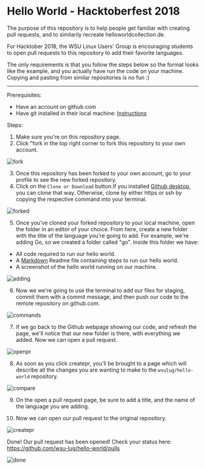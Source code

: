 # Hello World - Hacktoberfest 2018

The purpose of this repository is to help people get familiar with creating pull requests, and to similarily recreate helloworldcollection.de.

For Hacktober 2018, the WSU Linux Users' Group is encouraging students to open pull requests to this repository to add their favorite languages. 

The only requirements is that you follow the steps below so the format looks like the example, and you actually have run the code on your machine. Copying and pasting from similar repositories is no fun :)

---

Prerequisites: 
- Have an account on github.com
- Have git installed in their local machine: [Instructions](https://git-scm.com/book/en/v2/Getting-Started-Installing-Git)

Steps: 

1. Make sure you're on this repository page.
2. Click "fork in the top right corner to fork this repository to your own account.

![fork](./.instructions/fork.png)

3. Once this repository has been forked to your own account, go to your profile to see the new forked repository.
4. Click on the ```Clone or Download``` button.If you installed [Github desktop](https://desktop.github.com/), you can clone that way. Otherwise, clone by either https or ssh by copying the respective command into your terminal.

![forked](./.instructions/forked.png)

5. Once you've cloned your forked repository to your local machine, open the folder in an editor of your choice. From here, create a new folder with the title of the language you're going to add. For example, we're adding Go, so we created a folder called "go". Inside this folder we have:

- All code required to run our hello world.
- A [Markdown](https://guides.github.com/features/mastering-markdown/) Readme file containing steps to run our hello world.
- A screenshot of the hello world running on our machine.

![adding](./.instructions/adding.png)

6. Now we we're going to use the terminal to add our files for staging, commit them with a commit message, and then push our code to the remote repository on github.com.

![commands](./.instructions/commands.png)

7. If we go back to the Github webpage showing our code, and refresh the page, we'll notice that our new folder is there, with everything we added. Now we can open a pull request. 

![openpr](./.instructions/openpr.png)

8. As soon as you click createpr, you'll be brought to a page which will describe all the changes you are wanting to make to the ```wsulug/hello-world``` repository. 

![compare](./.instructions/compare.png)

9. On the open a pull request page, be sure to add a title, and the name of the language you are adding.

10. Now we can open our pull request to the original repository.

![createpr](./.instructions/createpr.png)

Done! Our pull request has been opened! Check your status here: https://github.com/wsu-lug/hello-world/pulls

![done](./.instructions/done.png)